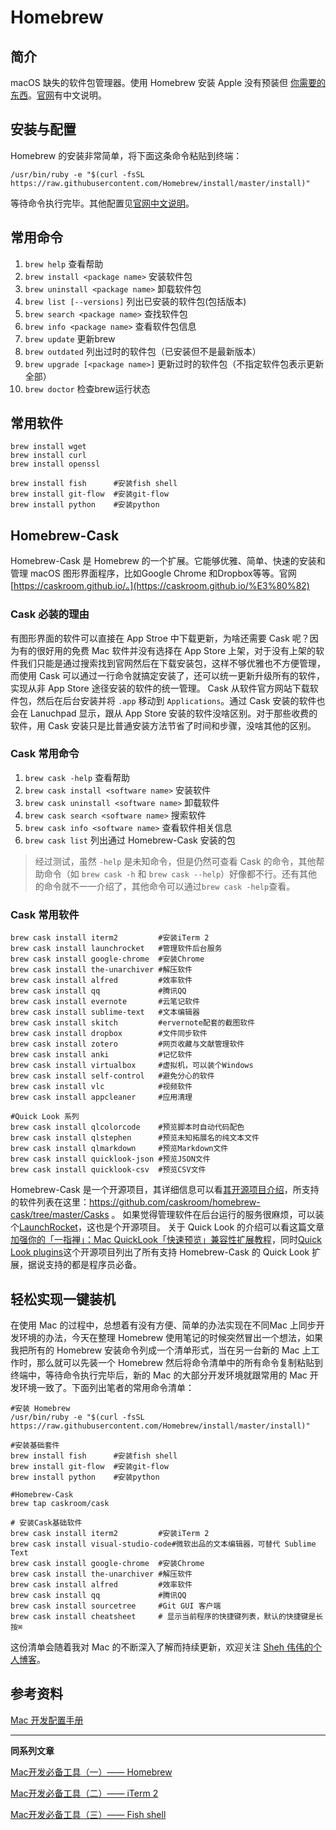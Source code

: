 # Homebrew

## 简介

macOS 缺失的软件包管理器。使用 Homebrew 安装 Apple 没有预装但 [你需要的东西](https://github.com/Homebrew/homebrew-core/tree/master/Formula)。[官网](https://brew.sh/)有中文说明。

## 安装与配置

Homebrew 的安装非常简单，将下面这条命令粘贴到终端：

```
/usr/bin/ruby -e "$(curl -fsSL https://raw.githubusercontent.com/Homebrew/install/master/install)"
```

等待命令执行完毕。其他配置见[官网中文说明](https://brew.sh/index_zh-cn.html)。

## 常用命令

1. `brew help` 查看帮助
2. `brew install <package name>` 安装软件包
3. `brew uninstall <package name>` 卸载软件包
4. `brew list [--versions]` 列出已安装的软件包(包括版本)
5. `brew search <package name>` 查找软件包
6. `brew info <package name>` 查看软件包信息
7. `brew update` 更新brew
8. `brew outdated` 列出过时的软件包（已安装但不是最新版本）
9. `brew upgrade [<package name>]` 更新过时的软件包（不指定软件包表示更新全部）
10. `brew doctor` 检查brew运行状态

## 常用软件

```
brew install wget
brew install curl
brew install openssl

brew install fish      #安装fish shell
brew install git-flow  #安装git-flow
brew install python    #安装python
```

## Homebrew-Cask

Homebrew-Cask 是 Homebrew 的一个扩展。它能够优雅、简单、快速的安装和管理 macOS 图形界面程序，比如Google Chrome 和Dropbox等等。官网 [https://caskroom.github.io/。](https://caskroom.github.io/%E3%80%82)

### Cask 必装的理由

有图形界面的软件可以直接在 App Stroe 中下载更新，为啥还需要 Cask 呢？因为有的很好用的免费 Mac 软件并没有选择在 App Store 上架，对于没有上架的软件我们只能是通过搜索找到官网然后在下载安装包，这样不够优雅也不方便管理，而使用 Cask 可以通过一行命令就搞定安装了，还可以统一更新升级所有的软件，实现从非 App Store 途径安装的软件的统一管理。
Cask 从软件官方网站下载软件包，然后在后台安装并将 `.app` 移动到 `Applications`。通过 Cask 安装的软件也会在 Lanuchpad 显示，跟从 App Store 安装的软件没啥区别。对于那些收费的软件，用 Cask 安装只是比普通安装方法节省了时间和步骤，没啥其他的区别。

### Cask 常用命令

1. `brew cask -help` 查看帮助
2. `brew cask install <software name>` 安装软件
3. `brew cask uninstall <software name>` 卸载软件
4. `brew cask search <software name>` 搜索软件
5. `brew cask info <software name>` 查看软件相关信息
6. `brew cask list` 列出通过 Homebrew-Cask 安装的包

> 经过测试，虽然 `-help` 是未知命令，但是仍然可查看 Cask 的命令，其他帮助命令（如 `brew cask -h` 和 `brew cask --help`）好像都不行。还有其他的命令就不一一介绍了，其他命令可以通过`brew cask -help`查看。

### Cask 常用软件

```
brew cask install iterm2         #安装iTerm 2
brew cask install launchrocket   #管理软件后台服务
brew cask install google-chrome  #安装Chrome
brew cask install the-unarchiver #解压软件
brew cask install alfred         #效率软件
brew cask install qq             #腾讯QQ
brew cask install evernote       #云笔记软件
brew cask install sublime-text   #文本编辑器
brew cask install skitch         #ervernote配套的截图软件
brew cask install dropbox        #文件同步软件
brew cask install zotero         #网页收藏与文献管理软件
brew cask install anki           #记忆软件
brew cask install virtualbox     #虚拟机，可以装个Windows
brew cask install self-control   #避免分心的软件
brew cask install vlc            #视频软件
brew cask install appcleaner     #应用清理

#Quick Look 系列
brew cask install qlcolorcode    #预览脚本时自动代码配色
brew cask install qlstephen      #预览未知拓展名的纯文本文件
brew cask install qlmarkdown     #预览Markdown文件
brew cask install quicklook-json #预览JSON文件
brew cask install quicklook-csv  #预览CSV文件
```

Homebrew-Cask 是一个开源项目，其详细信息可以看[其开源项目介绍](https://github.com/caskroom/homebrew-cask)，所支持的软件列表在这里：<https://github.com/caskroom/homebrew-cask/tree/master/Casks> 。
如果觉得管理软件在后台运行的服务很麻烦，可以装个[LaunchRocket](https://github.com/jimbojsb/launchrocket)，这也是个开源项目。
关于 Quick Look 的介绍可以看这篇文章[加强你的「一指禅」：Mac QuickLook「快速预览」兼容性扩展教程](https://sspai.com/post/31927)，同时[Quick Look plugins](https://github.com/sindresorhus/quick-look-plugins)这个开源项目列出了所有支持 Homebrew-Cask 的 Quick Look 扩展，据说支持的都是程序员必备。

## 轻松实现一键装机

在使用 Mac 的过程中，总想着有没有方便、简单的办法实现在不同Mac 上同步开发环境的办法，今天在整理 Homebrew 使用笔记的时候突然冒出一个想法，如果我把所有的 Homebrew 安装命令列成一个清单形式，当在另一台新的 Mac 上工作时，那么就可以先装一个 Homebrew 然后将命令清单中的所有命令复制粘贴到终端中，等待命令执行完毕后，新的 Mac 的大部分开发环境就跟常用的 Mac 开发环境一致了。下面列出笔者的常用命令清单：

```
#安装 Homebrew
/usr/bin/ruby -e "$(curl -fsSL https://raw.githubusercontent.com/Homebrew/install/master/install)"

#安装基础套件
brew install fish      #安装fish shell
brew install git-flow  #安装git-flow
brew install python    #安装python

#Homebrew-Cask
brew tap caskroom/cask

# 安装Cask基础软件
brew cask install iterm2         #安装iTerm 2
brew cask install visual-studio-code#微软出品的文本编辑器，可替代 Sublime Text
brew cask install google-chrome  #安装Chrome
brew cask install the-unarchiver #解压软件
brew cask install alfred         #效率软件
brew cask install qq             #腾讯QQ
brew cask install sourcetree     #Git GUI 客户端
brew cask install cheatsheet     # 显示当前程序的快捷键列表，默认的快捷键是长按⌘
```

这份清单会随着我对 Mac 的不断深入了解而持续更新，欢迎关注 [Sheh 伟伟的个人博客](https://davidsheh.github.io/)。

## 参考资料

[Mac 开发配置手册](https://aaaaaashu.gitbooks.io/mac-dev-setup/content/Homebrew/index.html)

------

**同系列文章**

[Mac开发必备工具（一）—— Homebrew](http://davidsheh.github.io/2017/08/26/mac-homebrew/)

[Mac开发必备工具（二）—— iTerm 2](http://davidsheh.github.io/2017/08/27/mac-iterm2/)

[Mac开发必备工具（三）—— Fish shell](http://davidsheh.github.io/2017/08/28/mac-fishshell/)